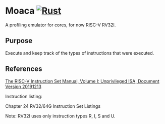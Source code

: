 # Moaca [![Rust](https://github.com/eddyp/moaca/actions/workflows/rust.yml/badge.svg)](https://github.com/eddyp/moaca/actions/workflows/rust.yml)

A profiling emulator for cores, for now RISC-V RV32I.

## Purpose

Execute and keep track of the types of instructions that were executed.

## References

[The RISC-V Instruction Set Manual, Volume I: Unprivileged ISA, Document Version 20191213](https://riscv.org/wp-content/uploads/2019/12/riscv-spec-20191213.pdf)

Instruction listing:

Chapter 24
RV32/64G Instruction Set Listings

Note: RV32I uses only instruction types R, I, S and U.
